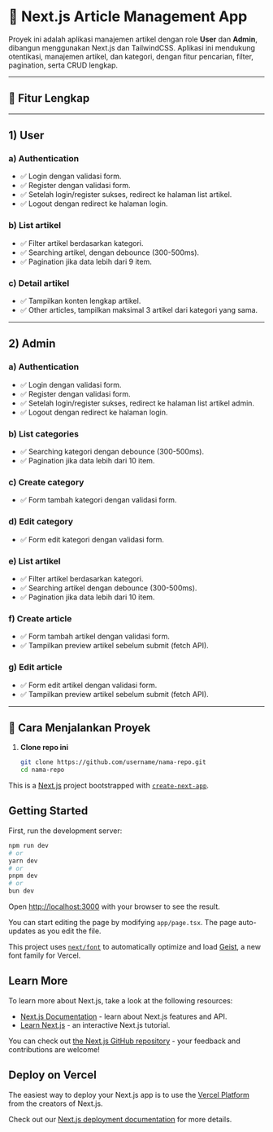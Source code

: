 # 📰 Next.js Article Management App

Proyek ini adalah aplikasi manajemen artikel dengan role **User** dan **Admin**, dibangun menggunakan Next.js dan TailwindCSS. Aplikasi ini mendukung otentikasi, manajemen artikel, dan kategori, dengan fitur pencarian, filter, pagination, serta CRUD lengkap.

---

## 📌 Fitur Lengkap

---

## 1) User

### a) Authentication
- ✅ Login dengan validasi form.
- ✅ Register dengan validasi form.
- ✅ Setelah login/register sukses, redirect ke halaman list artikel.
- ✅ Logout dengan redirect ke halaman login.

### b) List artikel
- ✅ Filter artikel berdasarkan kategori.
- ✅ Searching artikel, dengan debounce (300-500ms).
- ✅ Pagination jika data lebih dari 9 item.

### c) Detail artikel
- ✅ Tampilkan konten lengkap artikel.
- ✅ Other articles, tampilkan maksimal 3 artikel dari kategori yang sama.

---

## 2) Admin

### a) Authentication
- ✅ Login dengan validasi form.
- ✅ Register dengan validasi form.
- ✅ Setelah login/register sukses, redirect ke halaman list artikel admin.
- ✅ Logout dengan redirect ke halaman login.

### b) List categories
- ✅ Searching kategori dengan debounce (300-500ms).
- ✅ Pagination jika data lebih dari 10 item.

### c) Create category
- ✅ Form tambah kategori dengan validasi form.

### d) Edit category
- ✅ Form edit kategori dengan validasi form.

### e) List artikel
- ✅ Filter artikel berdasarkan kategori.
- ✅ Searching artikel dengan debounce (300-500ms).
- ✅ Pagination jika data lebih dari 10 item.

### f) Create article
- ✅ Form tambah artikel dengan validasi form.
- ✅ Tampilkan preview artikel sebelum submit (fetch API).

### g) Edit article
- ✅ Form edit artikel dengan validasi form.
- ✅ Tampilkan preview artikel sebelum submit (fetch API).

---

## 🚀 Cara Menjalankan Proyek

1. **Clone repo ini**
   ```bash
   git clone https://github.com/username/nama-repo.git
   cd nama-repo


This is a [Next.js](https://nextjs.org) project bootstrapped with [`create-next-app`](https://nextjs.org/docs/app/api-reference/cli/create-next-app).

## Getting Started

First, run the development server:

```bash
npm run dev
# or
yarn dev
# or
pnpm dev
# or
bun dev
```

Open [http://localhost:3000](http://localhost:3000) with your browser to see the result.

You can start editing the page by modifying `app/page.tsx`. The page auto-updates as you edit the file.

This project uses [`next/font`](https://nextjs.org/docs/app/building-your-application/optimizing/fonts) to automatically optimize and load [Geist](https://vercel.com/font), a new font family for Vercel.

## Learn More

To learn more about Next.js, take a look at the following resources:

- [Next.js Documentation](https://nextjs.org/docs) - learn about Next.js features and API.
- [Learn Next.js](https://nextjs.org/learn) - an interactive Next.js tutorial.

You can check out [the Next.js GitHub repository](https://github.com/vercel/next.js) - your feedback and contributions are welcome!

## Deploy on Vercel

The easiest way to deploy your Next.js app is to use the [Vercel Platform](https://vercel.com/new?utm_medium=default-template&filter=next.js&utm_source=create-next-app&utm_campaign=create-next-app-readme) from the creators of Next.js.

Check out our [Next.js deployment documentation](https://nextjs.org/docs/app/building-your-application/deploying) for more details.

